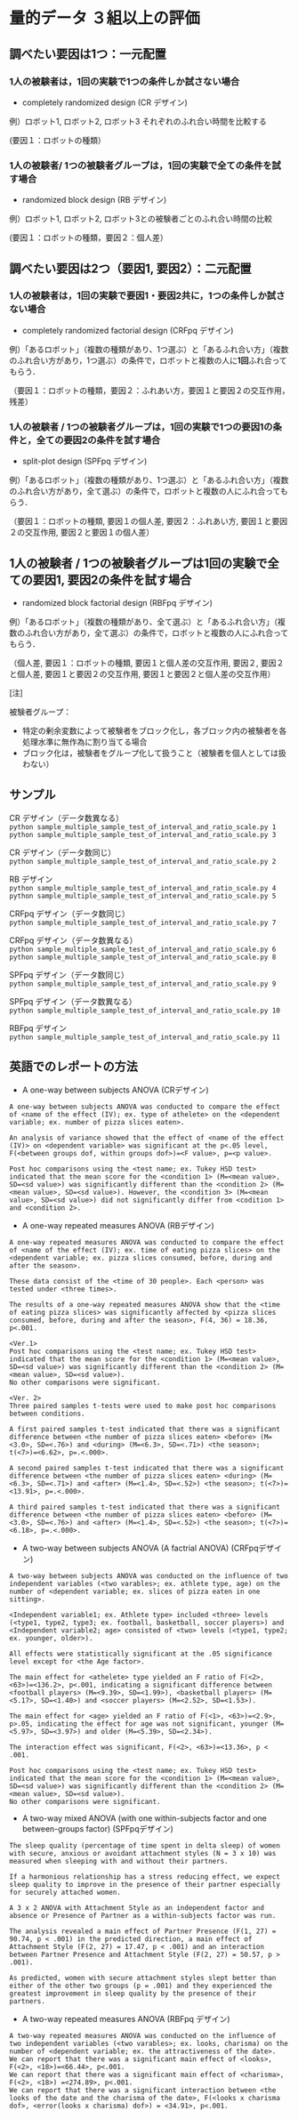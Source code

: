 # 量的データ ３組以上の評価

## 調べたい要因は1つ：一元配置

### 1人の被験者は，1回の実験で1つの条件しか試さない場合

- completely randomized design (CR デザイン)

例）ロボット1, ロボット2, ロボット3 それぞれのふれ合い時間を比較する    

(要因１：ロボットの種類）


### 1人の被験者/ 1つの被験者グループは，1回の実験で全ての条件を試す場合

- randomized block design (RB デザイン)

例）ロボット1, ロボット2, ロボット3との被験者ごとのふれ合い時間の比較   

(要因１：ロボットの種類，要因２：個人差）


## 調べたい要因は2つ（要因1, 要因2）：二元配置

### 1人の被験者は，1回の実験で要因1・要因2共に，1つの条件しか試さない場合

- completely randomized factorial design (CRFpq デザイン)

例）「あるロボット」（複数の種類があり、1つ選ぶ）と「あるふれ合い方」（複数のふれ合い方があり，1つ選ぶ）の条件で，ロボットと複数の人に**1回**ふれ合ってもらう．  

（要因１：ロボットの種類，要因２：ふれあい方，要因１と要因２の交互作用，残差）

### 1人の被験者 / 1つの被験者グループは，1回の実験で1つの要因1の条件と，全ての要因2の条件を試す場合

- split-plot design (SPFpq デザイン)

例）「あるロボット」（複数の種類があり、1つ選ぶ）と「あるふれ合い方」（複数のふれ合い方があり，全て選ぶ）の条件で，ロボットと複数の人にふれ合ってもらう．  

（要因１：ロボットの種類, 要因１の個人差, 要因２：ふれあい方, 要因１と要因２の交互作用, 要因２と要因１の個人差）

## 1人の被験者 / 1つの被験者グループは1回の実験で全ての要因1, 要因2の条件を試す場合

- randomized block factorial design (RBFpq デザイン)

例）「あるロボット」（複数の種類があり、全て選ぶ）と「あるふれ合い方」（複数のふれ合い方があり，全て選ぶ）の条件で，ロボットと複数の人にふれ合ってもらう．  

（個人差, 要因１：ロボットの種類, 要因１と個人差の交互作用, 要因２, 要因２と個人差, 要因１と要因２の交互作用, 要因１と要因２と個人差の交互作用）

[注]

被験者グループ：


- 特定の剰余変数によって被験者をブロック化し，各ブロック内の被験者を各処理水準に無作為に割り当てる場合
- ブロック化は，被験者をグループ化して扱うこと（被験者を個人としては扱わない）  


## サンプル

CR デザイン（データ数異なる）  
```python sample_multiple_sample_test_of_interval_and_ratio_scale.py 1```  
```python sample_multiple_sample_test_of_interval_and_ratio_scale.py 3```  

CR デザイン（データ数同じ）  
```python sample_multiple_sample_test_of_interval_and_ratio_scale.py 2```  

RB デザイン  
```python sample_multiple_sample_test_of_interval_and_ratio_scale.py 4```  
```python sample_multiple_sample_test_of_interval_and_ratio_scale.py 5```  

CRFpq デザイン（データ数同じ）  
```python sample_multiple_sample_test_of_interval_and_ratio_scale.py 7```  

CRFpq デザイン（データ数異なる）  
```python sample_multiple_sample_test_of_interval_and_ratio_scale.py 6```  
```python sample_multiple_sample_test_of_interval_and_ratio_scale.py 8```  

SPFpq デザイン（データ数同じ）  
```python sample_multiple_sample_test_of_interval_and_ratio_scale.py 9```  

SPFpq デザイン（データ数異なる）  
```python sample_multiple_sample_test_of_interval_and_ratio_scale.py 10```  

RBFpq デザイン  
```python sample_multiple_sample_test_of_interval_and_ratio_scale.py 11```  

## 英語でのレポートの方法

- A one-way between subjects ANOVA (CRデザイン)

```
A one-way between subjects ANOVA was conducted to compare the effect of <name of the effect (IV); ex. type of athelete> on the <dependent variable; ex. number of pizza slices eaten>.

An analysis of variance showed that the effect of <name of the effect (IV)> on <dependent variable> was significant at the p<.05 level, F(<between groups dof, within groups dof>)=<F value>, p=<p value>. 

Post hoc comparisons using the <test name; ex. Tukey HSD test> indicated that the mean score for the <condition 1> (M=<mean value>, SD=<sd value>) was significantly different than the <condition 2> (M=<mean value>, SD=<sd value>). However, the <condition 3> (M=<mean value>, SD=<sd value>) did not significantly differ from <codition 1> and <condition 2>.
```

- A one-way repeated measures ANOVA (RBデザイン)

```
A one-way repeated measures ANOVA was conducted to compare the effect of <name of the effect (IV); ex. time of eating pizza slices> on the <dependent variable; ex. pizza slices consumed, before, during and after the season>.

These data consist of the <time of 30 people>. Each <person> was tested under <three times>. 

The results of a one-way repeated measures ANOVA show that the <time of eating pizza slices> was significantly affected by <pizza slices consumed, before, during and after the season>, F(4, 36) = 18.36, p<.001.

<Ver.1>
Post hoc comparisons using the <test name; ex. Tukey HSD test> indicated that the mean score for the <condition 1> (M=<mean value>, SD=<sd value>) was significantly different than the <condition 2> (M=<mean value>, SD=<sd value>). 
No other comparisons were significant.

<Ver. 2>
Three paired samples t-tests were used to make post hoc comparisons between conditions. 

A first paired samples t-test indicated that there was a significant difference between <the number of pizza slices eaten> <before> (M=<3.0>, SD=<.76>) and <during> (M=<6.3>, SD=<.71>) <the season>; t(<7>)=<6.62>, p=.<.000>.

A second paired samples t-test indicated that there was a significant difference between <the number of pizza slices eaten> <during> (M=<6.3>, SD=<.71>) and <after> (M=<1.4>, SD=<.52>) <the season>; t(<7>)=<13.91>, p=.<.000>.

A third paired samples t-test indicated that there was a significant difference between <the number of pizza slices eaten> <before> (M=<3.0>, SD=<.76>) and <after> (M=<1.4>, SD=<.52>) <the season>; t(<7>)=<6.18>, p=.<.000>.
```

- A two-way between subjects ANOVA (A factrial ANOVA) (CRFpqデザイン)

```
A two-way between subjects ANOVA was conducted on the influence of two independent variables (<two varables>; ex. athlete type, age) on the number of <dependent variable; ex. slices of pizza eaten in one sitting>. 

<Independent variable1; ex. Athlete type> included <three> levels (<type1, type2, type3; ex. football, basketball, soccer players>) and <Independent variable2; age> consisted of <two> levels (<type1, type2; ex. younger, older>). 

All effects were statistically significant at the .05 significance level except for <the Age factor>.

The main effect for <athelete> type yielded an F ratio of F(<2>, <63>)=<136.2>, p<.001, indicating a significant difference between <football players> (M=<9.39>, SD=<1.99>), <basketball players> (M=<5.17>, SD=<1.40>) and <soccer players> (M=<2.52>, SD=<1.53>).

The main effect for <age> yielded an F ratio of F(<1>, <63>)=<2.9>, p>.05, indicating the effect for age was not significant, younger (M=<5.97>, SD=<3.97>) and older (M=<5.39>, SD=<2.34>).

The interaction effect was significant, F(<2>, <63>)=<13.36>, p < .001.

Post hoc comparisons using the <test name; ex. Tukey HSD test> indicated that the mean score for the <condition 1> (M=<mean value>, SD=<sd value>) was significantly different than the <condition 2> (M=<mean value>, SD=<sd value>). 
No other comparisons were significant.
```

- A two-way mixed ANOVA (with one within-subjects factor and one between-groups factor) (SPFpqデザイン)

```
The sleep quality (percentage of time spent in delta sleep) of women with secure, anxious or avoidant attachment styles (N = 3 x 10) was measured when sleeping with and without their partners. 

If a harmonious relationship has a stress reducing effect, we expect sleep quality to improve in the presence of their partner especially for securely attached women. 

A 3 x 2 ANOVA with Attachment Style as an independent factor and absence or Presence of Partner as a within-subjects factor was run. 

The analysis revealed a main effect of Partner Presence (F(1, 27) = 90.74, p < .001) in the predicted direction, a main effect of Attachment Style (F(2, 27) = 17.47, p < .001) and an interaction between Partner Presence and Attachment Style (F(2, 27) = 50.57, p > .001). 

As predicted, women with secure attachment styles slept better than either of the other two groups (p = .001) and they experienced the greatest improvement in sleep quality by the presence of their partners.
```

- A two-way repeated measures ANOVA (RBFpq デザイン)

```
A two-way repeated measures ANOVA was conducted on the influence of two independent variables (<two varables>; ex. looks, charisma) on the number of <dependent variable; ex. the attractiveness of the date>. 
We can report that there was a significant main effect of <looks>, F(<2>, <18>)=<66.44>, p<.001.
We can report that there was a significant main effect of <charisma>, F(<2>, <18>) =<274.89>, p<.001.
We can report that there was a significant interaction between <the looks of the date and the charisma of the date>, F(<looks x charisma dof>, <error(looks x charisma) dof>) = <34.91>, p<.001.
```